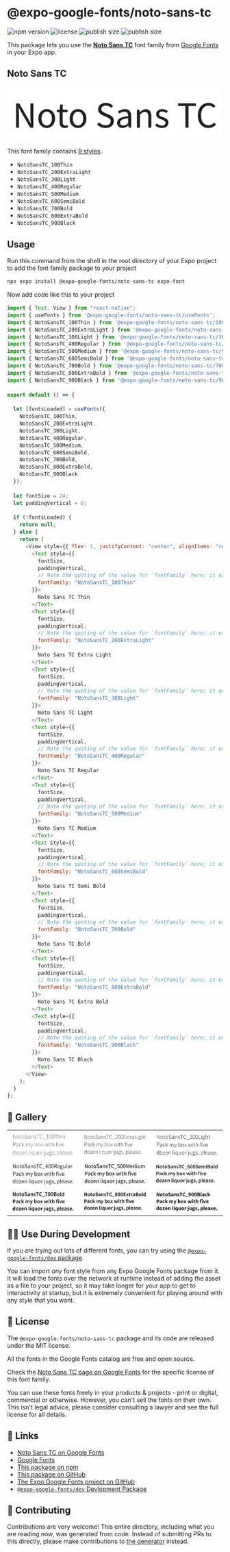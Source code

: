# @expo-google-fonts/noto-sans-tc

![npm version](https://flat.badgen.net/npm/v/@expo-google-fonts/noto-sans-tc)
![license](https://flat.badgen.net/github/license/expo/google-fonts)
![publish size](https://flat.badgen.net/packagephobia/install/@expo-google-fonts/noto-sans-tc)
![publish size](https://flat.badgen.net/packagephobia/publish/@expo-google-fonts/noto-sans-tc)

This package lets you use the [**Noto Sans TC**](https://fonts.google.com/specimen/Noto+Sans+TC) font family from [Google Fonts](https://fonts.google.com/) in your Expo app.

## Noto Sans TC

![Noto Sans TC](./font-family.png)

This font family contains [9 styles](#-gallery).

- `NotoSansTC_100Thin`
- `NotoSansTC_200ExtraLight`
- `NotoSansTC_300Light`
- `NotoSansTC_400Regular`
- `NotoSansTC_500Medium`
- `NotoSansTC_600SemiBold`
- `NotoSansTC_700Bold`
- `NotoSansTC_800ExtraBold`
- `NotoSansTC_900Black`

## Usage

Run this command from the shell in the root directory of your Expo project to add the font family package to your project

```sh
npx expo install @expo-google-fonts/noto-sans-tc expo-font
```

Now add code like this to your project

```js
import { Text, View } from "react-native";
import { useFonts } from '@expo-google-fonts/noto-sans-tc/useFonts';
import { NotoSansTC_100Thin } from '@expo-google-fonts/noto-sans-tc/100Thin';
import { NotoSansTC_200ExtraLight } from '@expo-google-fonts/noto-sans-tc/200ExtraLight';
import { NotoSansTC_300Light } from '@expo-google-fonts/noto-sans-tc/300Light';
import { NotoSansTC_400Regular } from '@expo-google-fonts/noto-sans-tc/400Regular';
import { NotoSansTC_500Medium } from '@expo-google-fonts/noto-sans-tc/500Medium';
import { NotoSansTC_600SemiBold } from '@expo-google-fonts/noto-sans-tc/600SemiBold';
import { NotoSansTC_700Bold } from '@expo-google-fonts/noto-sans-tc/700Bold';
import { NotoSansTC_800ExtraBold } from '@expo-google-fonts/noto-sans-tc/800ExtraBold';
import { NotoSansTC_900Black } from '@expo-google-fonts/noto-sans-tc/900Black';

export default () => {

  let [fontsLoaded] = useFonts({
    NotoSansTC_100Thin, 
    NotoSansTC_200ExtraLight, 
    NotoSansTC_300Light, 
    NotoSansTC_400Regular, 
    NotoSansTC_500Medium, 
    NotoSansTC_600SemiBold, 
    NotoSansTC_700Bold, 
    NotoSansTC_800ExtraBold, 
    NotoSansTC_900Black
  });

  let fontSize = 24;
  let paddingVertical = 6;

  if (!fontsLoaded) {
    return null;
  } else {
    return (
      <View style={{ flex: 1, justifyContent: "center", alignItems: "center" }}>
        <Text style={{
          fontSize,
          paddingVertical,
          // Note the quoting of the value for `fontFamily` here; it expects a string!
          fontFamily: "NotoSansTC_100Thin"
        }}>
          Noto Sans TC Thin
        </Text>
        <Text style={{
          fontSize,
          paddingVertical,
          // Note the quoting of the value for `fontFamily` here; it expects a string!
          fontFamily: "NotoSansTC_200ExtraLight"
        }}>
          Noto Sans TC Extra Light
        </Text>
        <Text style={{
          fontSize,
          paddingVertical,
          // Note the quoting of the value for `fontFamily` here; it expects a string!
          fontFamily: "NotoSansTC_300Light"
        }}>
          Noto Sans TC Light
        </Text>
        <Text style={{
          fontSize,
          paddingVertical,
          // Note the quoting of the value for `fontFamily` here; it expects a string!
          fontFamily: "NotoSansTC_400Regular"
        }}>
          Noto Sans TC Regular
        </Text>
        <Text style={{
          fontSize,
          paddingVertical,
          // Note the quoting of the value for `fontFamily` here; it expects a string!
          fontFamily: "NotoSansTC_500Medium"
        }}>
          Noto Sans TC Medium
        </Text>
        <Text style={{
          fontSize,
          paddingVertical,
          // Note the quoting of the value for `fontFamily` here; it expects a string!
          fontFamily: "NotoSansTC_600SemiBold"
        }}>
          Noto Sans TC Semi Bold
        </Text>
        <Text style={{
          fontSize,
          paddingVertical,
          // Note the quoting of the value for `fontFamily` here; it expects a string!
          fontFamily: "NotoSansTC_700Bold"
        }}>
          Noto Sans TC Bold
        </Text>
        <Text style={{
          fontSize,
          paddingVertical,
          // Note the quoting of the value for `fontFamily` here; it expects a string!
          fontFamily: "NotoSansTC_800ExtraBold"
        }}>
          Noto Sans TC Extra Bold
        </Text>
        <Text style={{
          fontSize,
          paddingVertical,
          // Note the quoting of the value for `fontFamily` here; it expects a string!
          fontFamily: "NotoSansTC_900Black"
        }}>
          Noto Sans TC Black
        </Text>
      </View>
    );
  }
};
```

## 🔡 Gallery


||||
|-|-|-|
|![NotoSansTC_100Thin](./100Thin/NotoSansTC_100Thin.ttf.png)|![NotoSansTC_200ExtraLight](./200ExtraLight/NotoSansTC_200ExtraLight.ttf.png)|![NotoSansTC_300Light](./300Light/NotoSansTC_300Light.ttf.png)||
|![NotoSansTC_400Regular](./400Regular/NotoSansTC_400Regular.ttf.png)|![NotoSansTC_500Medium](./500Medium/NotoSansTC_500Medium.ttf.png)|![NotoSansTC_600SemiBold](./600SemiBold/NotoSansTC_600SemiBold.ttf.png)||
|![NotoSansTC_700Bold](./700Bold/NotoSansTC_700Bold.ttf.png)|![NotoSansTC_800ExtraBold](./800ExtraBold/NotoSansTC_800ExtraBold.ttf.png)|![NotoSansTC_900Black](./900Black/NotoSansTC_900Black.ttf.png)||


## 👩‍💻 Use During Development

If you are trying out lots of different fonts, you can try using the [`@expo-google-fonts/dev` package](https://github.com/expo/google-fonts/tree/master/font-packages/dev#readme).

You can import _any_ font style from any Expo Google Fonts package from it. It will load the fonts over the network at runtime instead of adding the asset as a file to your project, so it may take longer for your app to get to interactivity at startup, but it is extremely convenient for playing around with any style that you want.


## 📖 License

The `@expo-google-fonts/noto-sans-tc` package and its code are released under the MIT license.

All the fonts in the Google Fonts catalog are free and open source.

Check the [Noto Sans TC page on Google Fonts](https://fonts.google.com/specimen/Noto+Sans+TC) for the specific license of this font family.

You can use these fonts freely in your products & projects - print or digital, commercial or otherwise. However, you can't sell the fonts on their own. This isn't legal advice, please consider consulting a lawyer and see the full license for all details.

## 🔗 Links

- [Noto Sans TC on Google Fonts](https://fonts.google.com/specimen/Noto+Sans+TC)
- [Google Fonts](https://fonts.google.com/)
- [This package on npm](https://www.npmjs.com/package/@expo-google-fonts/noto-sans-tc)
- [This package on GitHub](https://github.com/expo/google-fonts/tree/master/font-packages/noto-sans-tc)
- [The Expo Google Fonts project on GitHub](https://github.com/expo/google-fonts)
- [`@expo-google-fonts/dev` Devlopment Package](https://github.com/expo/google-fonts/tree/master/font-packages/dev)

## 🤝 Contributing

Contributions are very welcome! This entire directory, including what you are reading now, was generated from code. Instead of submitting PRs to this directly, please make contributions to [the generator](https://github.com/expo/google-fonts/tree/master/packages/generator) instead.
